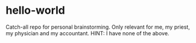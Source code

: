 # hello-world
Catch-all repo for personal brainstorming. Only relevant for me, my priest, my physician and my accountant. HINT: I have none of the above.
